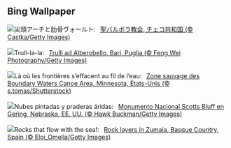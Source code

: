 ## Bing Wallpaper
![](https://www.bing.com/th?id=OHR.SaintBarbaras_JA-JP5804029970_UHD.jpg&w=1000)尖頭アーチと肋骨ヴォールト:&nbsp;&ensp;[聖バルボラ教会, チェコ共和国 (© Castka/Getty Images)](https://www.bing.com/th?id=OHR.SaintBarbaras_JA-JP5804029970_UHD.jpg)
<br><br/>
![](https://www.bing.com/th?id=OHR.TrulliHouses_IT-IT0120917493_UHD.jpg&w=1000)Trull-la-la:&nbsp;&ensp;[Trulli ad Alberobello, Bari, Puglia (© Feng Wei Photography/Getty Images)](https://www.bing.com/th?id=OHR.TrulliHouses_IT-IT0120917493_UHD.jpg)
<br><br/>
![](https://www.bing.com/th?id=OHR.MinnesotaWaters_FR-FR7608099826_UHD.jpg&w=1000)Là où les frontières s’effacent au fil de l’eau:&nbsp;&ensp;[Zone sauvage des Boundary Waters Canoe Area, Minnesota, États-Unis (© s.tomas/Shutterstock)](https://www.bing.com/th?id=OHR.MinnesotaWaters_FR-FR7608099826_UHD.jpg)
<br><br/>
![](https://www.bing.com/th?id=OHR.ScottsBluff_ES-ES9472248274_UHD.jpg&w=1000)Nubes pintadas y praderas áridas:&nbsp;&ensp;[Monumento Nacional Scotts Bluff en Gering, Nebraska, EE. UU. (© Hawk Buckman/Getty Images)](https://www.bing.com/th?id=OHR.ScottsBluff_ES-ES9472248274_UHD.jpg)
<br><br/>
![](https://www.bing.com/th?id=OHR.GipuzcoaSummer_EN-GB2818544324_UHD.jpg&w=1000)Rocks that flow with the sea!:&nbsp;&ensp;[Rock layers in Zumaia, Basque Country, Spain (© Eloi_Omella/Getty Images)](https://www.bing.com/th?id=OHR.GipuzcoaSummer_EN-GB2818544324_UHD.jpg)
<br><br/>
